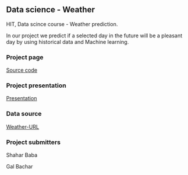 ## Data science - Weather

HIT, Data scince course - Weather prediction. 

In our project we predict if a selected day in the future will be a pleasant day by using historical data and Machine learning.

### Project page

[Source code](https://galdear.github.io/Data-science-Weather/main.ipynb)

### Project presentation 

[Presentation](https://galdear.github.io/Data-science-Weather/Data-Science-Weather.pptx)

### Data source

[Weather-URL](https://www.wunderground.com/weather/us/ny/new-york-city)


### Project submitters
Shahar Baba

Gal Bachar

